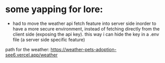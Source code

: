 # some yapping for lore:
- had to move the weather api fetch feature into server side inorder to have a more secure environment, instead of fetching directly from the client side (exposing the api key). this way i can hide the key in a .env file (a server side specific feature)

path for the weather:
https://weather-pets-adoption-see6.vercel.app/weather

